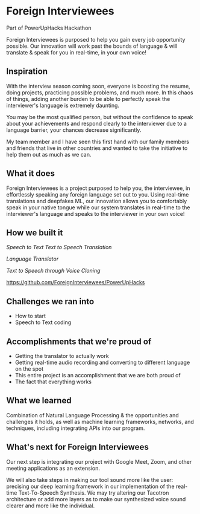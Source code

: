 # Foreign Interviewees
Part of PowerUpHacks Hackathon

Foreign Interviewees is purposed to help you gain every job opportunity possible. Our innovation will work past the bounds of language & will translate & speak for you in real-time, in your own voice!

## Inspiration
With the interview season coming soon, everyone is boosting the resume, doing projects, practicing possible problems, and much more. In this chaos of things, adding another burden to be able to perfectly speak the interviewer's language is extremely daunting. 

You may be the most qualified person, but without the confidence to speak about your achievements and respond clearly to the interviewer due to a language barrier, your chances decrease significantly.

My team member and I have seen this first hand with our family members and friends that live in other countries and wanted to take the initiative to help them out as much as we can.

## What it does
Foreign Interviewees is a project purposed to help you, the interviewee, in effortlessly speaking any foreign language set out to you. 
Using real-time translations and deepfakes ML, our innovation allows you to comfortably speak in your native tongue while our system translates in real-time to the interviewer's language and speaks to the interviewer in your own voice!

## How we built it
_Speech to Text_
_Text to Speech_
_Translation_

_Language Translator_

_Text to Speech through Voice Cloning_

https://github.com/ForeignInterviewees/PowerUpHacks

## Challenges we ran into
* How to start
* Speech to Text coding


## Accomplishments that we're proud of
* Getting the translator to actually work
* Getting real-time audio recording and converting to different language on the spot
* This entire project is an accomplishment that we are both proud of
* The fact that everything works 

## What we learned
Combination of Natural Language Processing & the opportunities and challenges it holds, as well as machine learning frameworks, networks, and techniques, including integrating APIs into our program.

## What's next for Foreign Interviewees
Our next step is integrating our project with Google Meet, Zoom, and other meeting applications as an extension. 

We will also take steps in making our tool sound more like the user: precising our deep learning framework in our implementation of the real-time Text-To-Speech Synthesis. We may try altering our Tacotron architecture or add more layers as to make our synthesized voice sound clearer and more like the individual.
